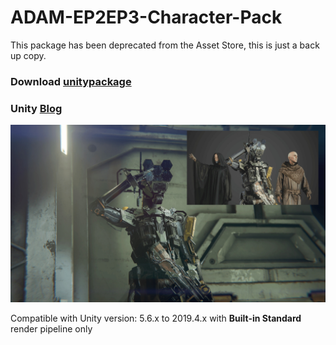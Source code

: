 # ADAM-EP2EP3-Character-Pack
This package has been deprecated from the Asset Store, this is just a back up copy.

### Download [unitypackage](https://github.com/michael430/ADAM-EP2-EP3-Character-Pack/releases/download/v1.0/ADAM.EP2EP3.-.Character.Pack.unitypackage)

### Unity [Blog](https://blogs.unity3d.com/2018/04/11/assets-from-adam-episode-2-and-3-now-available-for-creators-to-explore-on-the-unity-asset-store/)

![Traption_inlay_image-1](ADAM-EP2EP3-Character3.jpg)

Compatible with Unity version: 5.6.x to 2019.4.x with **Built-in Standard** render pipeline only

